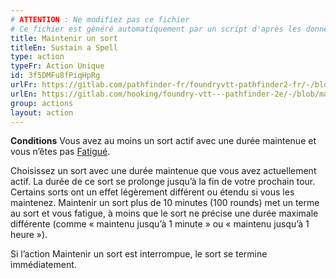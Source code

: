 ```yaml
---
# ATTENTION : Ne modifiez pas ce fichier
# Ce fichier est généré automatiquement par un script d'après les données du module Foundry VTT officiel et de sa traduction
title: Maintenir un sort
titleEn: Sustain a Spell
type: action
typeFr: Action Unique
id: 3f5DMFu8fPiqHpRg
urlFr: https://gitlab.com/pathfinder-fr/foundryvtt-pathfinder2-fr/-/blob/master/data/actions/3f5DMFu8fPiqHpRg.htm
urlEn: https://gitlab.com/hooking/foundry-vtt---pathfinder-2e/-/blob/master/packs/data/actions.db/sustain-a-spell.json
group: actions
layout: action
---
```

**Conditions** Vous avez au moins un sort actif avec une durée maintenue et vous n’êtes pas [Fatigué](/_condition-items/fatigué.md).

Choisissez un sort avec une durée maintenue que vous avez actuellement actif. La durée de ce sort se prolonge jusqu’à la fin de votre prochain tour. Certains sorts ont un effet légèrement différent ou étendu si vous les maintenez. Maintenir un sort plus de 10 minutes (100 rounds) met un terme au sort et vous fatigue, à moins que le sort ne précise une durée maximale différente (comme « maintenu jusqu’à 1 minute » ou « maintenu jusqu’à 1 heure »).

Si l’action Maintenir un sort est interrompue, le sort se termine immédiatement.


